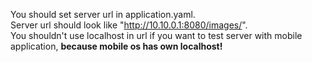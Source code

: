 You should set server url in application.yaml. \
Server url should look like "http://10.10.0.1:8080/images/". \
You shouldn't use localhost in url if you want to test server with mobile application, **because mobile os has own localhost!** 
